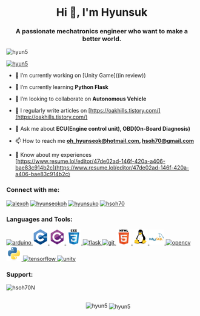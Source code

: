 <h1 align="center">Hi 👋, I'm Hyunsuk</h1>
<h3 align="center">A passionate mechatronics engineer who want to make a better world.</h3>

<p align="left"> <img src="https://komarev.com/ghpvc/?username=hyun5&label=Profile%20views&color=0e75b6&style=flat" alt="hyun5" /> </p>

<p align="left"> <a href="https://github.com/ryo-ma/github-profile-trophy"><img src="https://github-profile-trophy.vercel.app/?username=hyun5" alt="hyun5" /></a> </p>

- 🔭 I’m currently working on [Unity Game]((in review))

- 🌱 I’m currently learning **Python Flask**

- 👯 I’m looking to collaborate on **Autonomous Vehicle**

- 📝 I regularly write articles on [https://oakhills.tistory.com/](https://oakhills.tistory.com/)

- 💬 Ask me about **ECU(Engine control unit), OBD(On-Board Diagnosis)**

- 📫 How to reach me **oh_hyunseok@hotmail.com, hsoh70@gmail.com**

- 📄 Know about my experiences [https://www.resume.lol/editor/47de02ad-146f-420a-a406-bae83c914b2c](https://www.resume.lol/editor/47de02ad-146f-420a-a406-bae83c914b2c)

<h3 align="left">Connect with me:</h3>
<p align="left">
<a href="https://codepen.io/alexoh" target="blank"><img align="center" src="https://raw.githubusercontent.com/rahuldkjain/github-profile-readme-generator/master/src/images/icons/Social/codepen.svg" alt="alexoh" height="30" width="40" /></a>
<a href="https://twitter.com/hyunseokoh" target="blank"><img align="center" src="https://raw.githubusercontent.com/rahuldkjain/github-profile-readme-generator/master/src/images/icons/Social/twitter.svg" alt="hyunseokoh" height="30" width="40" /></a>
<a href="https://linkedin.com/in/hyunsuko" target="blank"><img align="center" src="https://raw.githubusercontent.com/rahuldkjain/github-profile-readme-generator/master/src/images/icons/Social/linked-in-alt.svg" alt="hyunsuko" height="30" width="40" /></a>
<a href="https://www.youtube.com/c/hsoh70" target="blank"><img align="center" src="https://raw.githubusercontent.com/rahuldkjain/github-profile-readme-generator/master/src/images/icons/Social/youtube.svg" alt="hsoh70" height="30" width="40" /></a>
</p>

<h3 align="left">Languages and Tools:</h3>
<p align="left"> <a href="https://www.arduino.cc/" target="_blank" rel="noreferrer"> <img src="https://cdn.worldvectorlogo.com/logos/arduino-1.svg" alt="arduino" width="40" height="40"/> </a> <a href="https://www.w3schools.com/cpp/" target="_blank" rel="noreferrer"> <img src="https://raw.githubusercontent.com/devicons/devicon/master/icons/cplusplus/cplusplus-original.svg" alt="cplusplus" width="40" height="40"/> </a> <a href="https://www.w3schools.com/cs/" target="_blank" rel="noreferrer"> <img src="https://raw.githubusercontent.com/devicons/devicon/master/icons/csharp/csharp-original.svg" alt="csharp" width="40" height="40"/> </a> <a href="https://www.w3schools.com/css/" target="_blank" rel="noreferrer"> <img src="https://raw.githubusercontent.com/devicons/devicon/master/icons/css3/css3-original-wordmark.svg" alt="css3" width="40" height="40"/> </a> <a href="https://flask.palletsprojects.com/" target="_blank" rel="noreferrer"> <img src="https://www.vectorlogo.zone/logos/pocoo_flask/pocoo_flask-icon.svg" alt="flask" width="40" height="40"/> </a> <a href="https://git-scm.com/" target="_blank" rel="noreferrer"> <img src="https://www.vectorlogo.zone/logos/git-scm/git-scm-icon.svg" alt="git" width="40" height="40"/> </a> <a href="https://www.w3.org/html/" target="_blank" rel="noreferrer"> <img src="https://raw.githubusercontent.com/devicons/devicon/master/icons/html5/html5-original-wordmark.svg" alt="html5" width="40" height="40"/> </a> <a href="https://www.linux.org/" target="_blank" rel="noreferrer"> <img src="https://raw.githubusercontent.com/devicons/devicon/master/icons/linux/linux-original.svg" alt="linux" width="40" height="40"/> </a> <a href="https://www.mysql.com/" target="_blank" rel="noreferrer"> <img src="https://raw.githubusercontent.com/devicons/devicon/master/icons/mysql/mysql-original-wordmark.svg" alt="mysql" width="40" height="40"/> </a> <a href="https://opencv.org/" target="_blank" rel="noreferrer"> <img src="https://www.vectorlogo.zone/logos/opencv/opencv-icon.svg" alt="opencv" width="40" height="40"/> </a> <a href="https://www.python.org" target="_blank" rel="noreferrer"> <img src="https://raw.githubusercontent.com/devicons/devicon/master/icons/python/python-original.svg" alt="python" width="40" height="40"/> </a> <a href="https://www.tensorflow.org" target="_blank" rel="noreferrer"> <img src="https://www.vectorlogo.zone/logos/tensorflow/tensorflow-icon.svg" alt="tensorflow" width="40" height="40"/> </a> <a href="https://unity.com/" target="_blank" rel="noreferrer"> <img src="https://www.vectorlogo.zone/logos/unity3d/unity3d-icon.svg" alt="unity" width="40" height="40"/> </a> </p>

<h3 align="left">Support:</h3>
<p><a href="https://www.buymeacoffee.com/hsoh70N"> <img align="left" src="https://cdn.buymeacoffee.com/buttons/v2/default-yellow.png" height="50" width="210" alt="hsoh70N" /></a></p><br><br>

<p><img align="left" src="https://github-readme-stats.vercel.app/api/top-langs?username=hyun5&show_icons=true&locale=en&layout=compact" alt="hyun5" /></p>

<p>&nbsp;<img align="center" src="https://github-readme-stats.vercel.app/api?username=hyun5&show_icons=true&locale=en" alt="hyun5" /></p>
